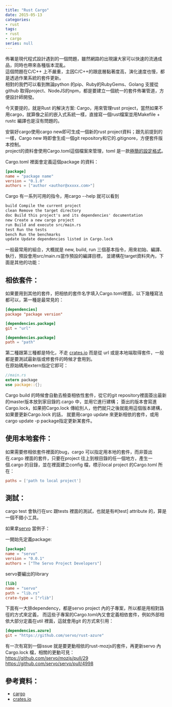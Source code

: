 ```yaml
---
title: "Rust Cargo"
date: 2015-05-13
categories:
- rust
tags:
- rust
- cargo
series: null
---
```


佈署是現代程式設計遇到的一個問題，雖然網路的出現讓大家可以快速的流通成品，同時也帶來各種版本混亂。  
這個問題在C/C++ 上不嚴重，主因C/C++的跟底層黏著度高，演化速度也慢，都是透過作業系統的套件更新。  
相對的我們可以看到無論python 的pip、Ruby的RubyGems、Golang 支援從github 取得project、NodeJS的npm，都是要建立一個統一的套件佈署管道，方便設計師開發。  

今天要提的，就是Rust 的解決方案: Cargo，用來管理rust project，當然如果不用cargo，就算像之前的嵌入式系統一樣，直接寫一個rust檔案並用Makefile + rustc 編譯也是沒有問題的。  
<!--more-->

安裝好cargo使用cargo new即可生成一個新的rust project資料；跟先前提到的一樣，Cargo new 時即會生成一個git repository和它的.gitignore，方便套件版本控制。  
project的資料會使用Cargo.toml這個檔案來管理，toml 是一款[極簡的設定格式](https://github.com/toml-lang/toml)。  

Cargo.toml 裡面會定義這個package 的資料：  
```toml
[package]  
name = "package name"  
version = "0.1.0"  
authors = ["author <author@xxxxx.com>"]   
```
Cargo 有一系列可用的指令，用cargo --help 就可以看到  
```txt
build Compile the current project  
clean Remove the target directory  
doc Build this project's and its dependencies' documentation  
new Create a new cargo project  
run Build and execute src/main.rs  
test Run the tests  
bench Run the benchmarks  
update Update dependencies listed in Cargo.lock   
```
一般最常用的組合，大概就是 new, build, run 三個基本指令，用來初始、編譯、執行，預設會用src/main.rs當作預設的編譯目標，
並建構在target資料夾內，下面是其他的功能：  

## 相依套件：

如果要用到其他的套件，把相依的套件名字填入Cargo.toml裡面，以下幾種寫法都可以，第一種是最常見的：   
```toml
[dependencies]  
package "package version"  

[dependencies.package]  
git = "url"  

[dependencies.package]  
path = "path"   
```
第二種跟第三種都是特化，不走 [crates.io](https://crates.io) 而是從 url 或是本地端取得套件，一般都是要測試最新版或修套件的時候才會用到。  
在原始碼用extern指定它即可：   
```rust
//main.rs  
extern package  
use package::{};   
```
Cargo build 的時候會自動去檢查相依性套件，從它的git repository裡面簽出最新的master版本放到家目錄的.cargo 中，並用它進行建構；
簽出的版本會寫進Cargo.lock，如果把Cargo.lock 傳給別人，他們就只之後就能用這個版本建構，如果要更新Cargo.lock 的話，
就要用cargo update 來更新相依的套件，或用cargo update -p package指定更新某套件。   

## 使用本地套件：

如果需要修相依套件裡面的bug，cargo 可以指定用本地的套件，而非簽出在.cargo 裡面的套件，只要在project 往上到根目錄的任一個地方，產生一個.cargo 的目錄，並在裡面建立config 檔，標示local project 的Cargo.toml 所在：  
```toml
paths = ['path to local project']  
```

## 測試：

cargo test 會執行在src 跟tests 裡面的測試，也就是有#[test] attribute 的，算是一個不錯小工具。  

如果拿[servo](https://github.com/servo/servo/blob/master/components/servo/Cargo.toml) 當例子：  

一開始先定義package:  
```toml
[package]  
name = "servo"  
version = "0.0.1"  
authors = ["The Servo Project Developers"]   
```
servo要編出的library  
```toml
[lib]  
name = "servo"  
path = "lib.rs"  
crate-type = ["rlib"]   
```
下面有一大排dependency，都是servo project 內的子專案，所以都是用相對路徑的方式來定義，
而這些子專案的Cargo.toml內又會定義相依套件，例如外部相依大部分定義在util 裡面，這就會用git 的方式來引用：  
```toml
[dependencies.azure]  
git = "https://github.com/servo/rust-azure"   
```
有一次有寫到一個issue 就是要更動相依的rust-mozjs的套件，再更新servo 內Cargo.lock 檔，相關的更動可見：  
<https://github.com/servo/mozjs/pull/29>  
<https://github.com/servo/servo/pull/4998>  

## 參考資料：
* [cargo](http://doc.crates.io/guide.html)
* [crates.io](https://crates.io/)